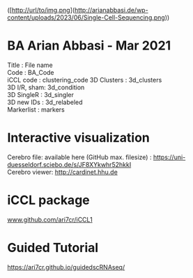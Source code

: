 ([[http://url/to/img.png](http://arianabbasi.de/wp-content/uploads/2023/06/Single-Cell-Sequencing.png)](http://arianabbasi.de/wp-content/uploads/2023/06/Single-Cell-Sequencing.png))

# BA Arian Abbasi - Mar 2021
Title       :   File name  
Code        :   BA_Code  
iCCL code   :   clustering_code
3D Clusters :   3d_clusters  
3D I/R, sham:   3d_condition  
3D SingleR  :   3d_singler  
3D new IDs  :   3d_relabeled  
Markerlist  :   markers 

# Interactive visualization  
Cerebro file: available here (GitHub max. filesize) : https://uni-duesseldorf.sciebo.de/s/JF8XYkwhr52hkkI  
Cerebro viewer: http://cardinet.hhu.de  

# iCCL package  
www.github.com/ari7cr/iCCL1  

# Guided Tutorial  
https://ari7cr.github.io/guidedscRNAseq/

